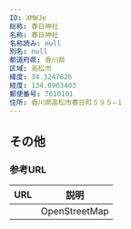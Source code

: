 ```yaml
---
ID: XMWJe
総称: 春日神社
名称: 春日神社
名称読み: null
別名: null
都道府県: 香川県
区域: 高松市
緯度: 34.3247826
経度: 134.0903403
郵便番号: 7610101
住所: 香川県高松市春日町５９５−１
---
```


## その他

### 参考URL

| URL | 説明          |
| --- | ------------- |
|     | OpenStreetMap |
